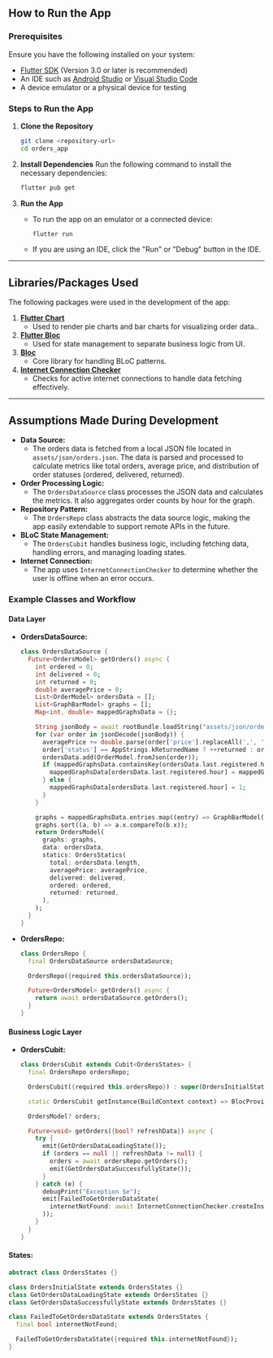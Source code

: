 ## How to Run the App

### Prerequisites
Ensure you have the following installed on your system:
- [Flutter SDK](https://docs.flutter.dev/get-started/install) (Version 3.0 or later is recommended)
- An IDE such as [Android Studio](https://developer.android.com/studio) or [Visual Studio Code](https://code.visualstudio.com/)
- A device emulator or a physical device for testing

### Steps to Run the App
1. **Clone the Repository**
   ```bash
   git clone <repository-url>
   cd orders_app
   ```

2. **Install Dependencies**
   Run the following command to install the necessary dependencies:
   ```bash
   flutter pub get
   ```

3. **Run the App**
   - To run the app on an emulator or a connected device:
     ```bash
     flutter run
     ```
   - If you are using an IDE, click the "Run" or "Debug" button in the IDE.
---

## Libraries/Packages Used

The following packages were used in the development of the app:

1. **[Flutter Chart](https://pub.dev/packages/fl_chart)**
   - Used to render pie charts and bar charts for visualizing order data..
2. **[Flutter Bloc](https://pub.dev/packages/flutter_bloc)**
   - Used for state management to separate business logic from UI.
3. **[Bloc](https://pub.dev/packages/bloc)**
   - Core library for handling BLoC patterns.
4. **[Internet Connection Checker](https://pub.dev/packages/internet_connection_checker)**
   - Checks for active internet connections to handle data fetching effectively.
---

## Assumptions Made During Development
- **Data Source:**
  - The orders data is fetched from a local JSON file located in `assets/json/orders.json`. The data is parsed and processed to calculate metrics like total orders, average price, and distribution of order statuses (ordered, delivered, returned).
- **Order Processing Logic:**
  - The `OrdersDataSource` class processes the JSON data and calculates the metrics. It also aggregates order counts by hour for the graph.
- **Repository Pattern:**
  - The `OrdersRepo` class abstracts the data source logic, making the app easily extendable to support remote APIs in the future.
- **BLoC State Management:**
  - The `OrdersCubit` handles business logic, including fetching data, handling errors, and managing loading states.
- **Internet Connection:**
  - The app uses `InternetConnectionChecker` to determine whether the user is offline when an error occurs.

### Example Classes and Workflow
#### Data Layer
- **OrdersDataSource:**
  ```dart
  class OrdersDataSource {
    Future<OrdersModel> getOrders() async {
      int ordered = 0;
      int delivered = 0;
      int returned = 0;
      double averagePrice = 0;
      List<OrderModel> ordersData = [];
      List<GraphBarModel> graphs = [];
      Map<int, double> mappedGraphsData = {};

      String jsonBody = await rootBundle.loadString("assets/json/orders.json");
      for (var order in jsonDecode(jsonBody)) {
        averagePrice += double.parse(order['price'].replaceAll(',', '').replaceAll('\$', ''));
        order['status'] == AppStrings.kReturnedName ? ++returned : order['status'] == AppStrings.kOrderedName ? ++ordered : ++delivered;
        ordersData.add(OrderModel.fromJson(order));
        if (mappedGraphsData.containsKey(ordersData.last.registered.hour)) {
          mappedGraphsData[ordersData.last.registered.hour] = mappedGraphsData[ordersData.last.registered.hour]! + 1;
        } else {
          mappedGraphsData[ordersData.last.registered.hour] = 1;
        }
      }

      graphs = mappedGraphsData.entries.map((entry) => GraphBarModel(x: entry.key, y: entry.value)).toList();
      graphs.sort((a, b) => a.x.compareTo(b.x));
      return OrdersModel(
        graphs: graphs,
        data: ordersData,
        statics: OrdersStatics(
          total: ordersData.length,
          averagePrice: averagePrice,
          delivered: delivered,
          ordered: ordered,
          returned: returned,
        ),
      );
    }
  }
  ```
- **OrdersRepo:**
  ```dart
  class OrdersRepo {
    final OrdersDataSource ordersDataSource;

    OrdersRepo({required this.ordersDataSource});

    Future<OrdersModel> getOrders() async {
      return await ordersDataSource.getOrders();
    }
  }
  ```

#### Business Logic Layer
- **OrdersCubit:**
  ```dart
  class OrdersCubit extends Cubit<OrdersStates> {
    final OrdersRepo ordersRepo;

    OrdersCubit({required this.ordersRepo}) : super(OrdersInitialState());

    static OrdersCubit getInstance(BuildContext context) => BlocProvider.of(context);

    OrdersModel? orders;

    Future<void> getOrders({bool? refreshData}) async {
      try {
        emit(GetOrdersDataLoadingState());
        if (orders == null || refreshData != null) {
          orders = await ordersRepo.getOrders();
          emit(GetOrdersDataSuccessfullyState());
        }
      } catch (e) {
        debugPrint("Exception $e");
        emit(FailedToGetOrdersDataState(
          internetNotFound: await InternetConnectionChecker.createInstance().hasConnection ? true : false,
        ));
      }
    }
  }
  ```

#### States:
  ```dart
  abstract class OrdersStates {}

  class OrdersInitialState extends OrdersStates {}
  class GetOrdersDataLoadingState extends OrdersStates {}
  class GetOrdersDataSuccessfullyState extends OrdersStates {}

  class FailedToGetOrdersDataState extends OrdersStates {
    final bool internetNotFound;

    FailedToGetOrdersDataState({required this.internetNotFound});
  }
  ```

